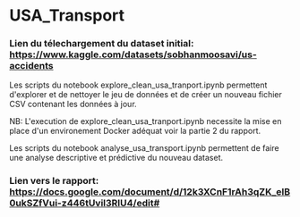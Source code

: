 # USA_Transport

### Lien du télechargement du dataset initial: https://www.kaggle.com/datasets/sobhanmoosavi/us-accidents

Les scripts du notebook explore_clean_usa_tranport.ipynb permettent d'explorer et de nettoyer le jeu de données et de créer un nouveau fichier CSV contenant les données à jour.

NB: L'execution de explore_clean_usa_tranport.ipynb necessite la mise en place d'un environement Docker adéquat voir la partie 2 du rapport.

Les scripts du notebook analyse_usa_transport.ipynb permettent de faire une analyse descriptive et prédictive du nouveau dataset.  




### Lien vers le rapport: https://docs.google.com/document/d/12k3XCnF1rAh3qZK_eIB0ukSZfVui-z446tUvil3RlU4/edit#
